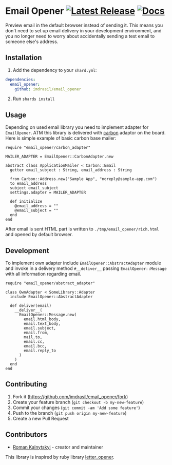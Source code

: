 # Email Opener [![Latest Release](https://img.shields.io/github/release/imdrasil/email_opener.svg)](https://github.com/imdrasil/email_opener/releases) [![Docs](https://img.shields.io/badge/docs-available-brightgreen.svg)](https://imdrasil.github.io/email_opener/versions)

Preview email in the default browser instead of sending it. This means you don't need to set up email delivery in your development environment, and you no longer need to worry about accidentally sending a test email to someone else's address.

## Installation

1. Add the dependency to your `shard.yml`:
```yaml
dependencies:
  email_opener:
    github: imdrasil/email_opener
```
2. Run `shards install`

## Usage

Depending on used email library you need to implement adapter for `EmailOpener`. ATM this library is delivered with [carbon](https://github.com/luckyframework/carbon) adaptor on the board. Here is simple example of basic carbon base mailer:

```crystal
require "email_opener/carbon_adapter"

MAILER_ADAPTER = EmailOpener::CarbonAdapter.new

abstract class ApplicationMailer < Carbon::Email
  getter email_subject : String, email_address : String

  from Carbon::Address.new("Sample App", "noreply@sample-app.com")
  to email_address
  subject email_subject
  settings.adapter = MAILER_ADAPTER

  def initialize
    @email_address = ""
    @email_subject = ""
  end
end
```

After email is sent HTML part is written to `./tmp/email_opener/rich.html` and opened by default browser.

## Development

To implement own adapter include `EmailOpener::AbstractAdapter` module and invoke in a delivery method `#__deliver__` passing `EmailOpener::Message` with all information regarding email.

```crystal
require "email_opener/abstract_adapter"

class OwnAdapter < SomeLibrary::Adapter
  include EmailOpener::AbstractAdapter

  def deliver(email)
    __deliver__(
      EmailOpener::Message.new(
        email.html_body,
        email.text_body,
        email.subject,
        email.from,
        mail.to,
        email.cc,
        email.bcc,
        email.reply_to
      )
    )
  end
end
```

## Contributing

1. Fork it (<https://github.com/imdrasil/email_opener/fork>)
2. Create your feature branch (`git checkout -b my-new-feature`)
3. Commit your changes (`git commit -am 'Add some feature'`)
4. Push to the branch (`git push origin my-new-feature`)
5. Create a new Pull Request

## Contributors

- [Roman Kalnytskyi](https://github.com/imdrasil) - creator and maintainer

This library is inspired by ruby library [letter_opener](https://github.com/ryanb/letter_opener).
